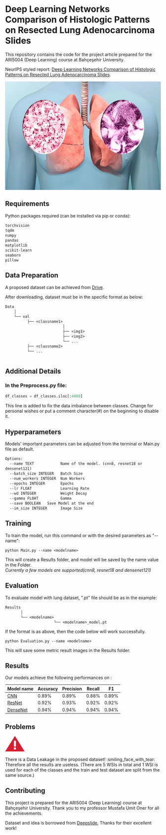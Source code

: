 
# Deep Learning Networks Comparison of Histologic Patterns on Resected Lung Adenocarcinoma Slides

This repository contains the code for the project article prepared for the ARI5004 (Deep Learning) course at Bahçeşehir University. 

NeurIPS styled report: [Deep Learning Networks Comparison of Histologic Patterns on Resected Lung
Adenocarcinoma Slides](https://drive.google.com/file/d/1aE8Vi3HnBVBwzreEH-uyyYbEczZrkOeL/view?usp=sharing).

<p align="center">
<img src="etc/lung-cancer.jpg" height=350>
</p>

## Requirements

Python packages required (can be installed via pip or conda):

``` 
torchvision
tqdm
numpy
pandas
matplotlib
scikit-learn
seaborn
pillow
```

## Data Preparation

A proposed dataset can be achieved from [Drive](https://drive.google.com/file/d/1Q2SaakGyjvc5FaaaBisKaBBGwh0J5z0X/view?usp=sharing).

After downloading, dataset must be in the specific format as below:

```
Data
    │
    └── val
          ├── <classname1>
                          │ 
                          ├── <img1>
                          ├── <img2>
                          └── ...
          ├── <classname2>  
          └── ...    
      
```

## Additional Details

### In the Preprocess.py file:
``` python
df_classes = df_classes.iloc[:4000]
```
This line is added to fix the data imbalance between classes. 
Change for personal wishes or put a comment character(#) on the beginning to disable it.


## Hyperparameters
Models' important parameters can be adjusted from the terminal or Main.py file as default.

```
Options:
  --name TEXT            Name of the model. (cnn8, resnet18 or densenet121)
  --batch_size INTEGER   Batch Size
  --num_workers INTEGER  Num Workers
  --epochs INTEGER       Epochs
  --lr FLOAT             Learning Rate
  --wd INTEGER           Weight Decay
  --gamma FLOAT          Gamma
  --save BOOLEAN   Save Model at the end
  --im_size INTEGER      Image Size
```

## Training

To train the model, run this command or with the desired parameters as "--name":

```train
python Main.py --name <modelname>
```
This will create a Results folder, and model will be saved by the name value in the Folder.
<br />*Currently a few models are supported(cnn8, resnet18 and densenet121)*

## Evaluation

To evaluate model with lung dataset, ".pt" file should be as in the example:

```results
Results
       │
       └── <modelname>
                      └── <modelname>_model.pt
```
If the format is as above, then the code below will work successfully.

```eval
python Evaluation.py --name <modelname>
```
This will save some metric result images in the Results folder.

## Results

Our models achieve the following performances on :


| Model name                                                                                     | Accuracy | Precision | Recall | F1    |
|------------------------------------------------------------------------------------------------|----------|-----------|--------|-------|
| [CNN](https://drive.google.com/file/d/1Mhbxo7XYpfiaX-KtvCK_PL4HfoGSjWqa/view?usp=sharing)      | 0.89%    | 0.89%     | 0.88%  | 0.89% |
| [ResNet](https://drive.google.com/file/d/1sWPm_AEl2mOrgICo2xV8whX_ht7wYYn3/view?usp=sharing)   | 0.92%    | 0.93%     | 0.92%  | 0.92% |
| [DenseNet](https://drive.google.com/file/d/1xIVPKVo8dyuEyHEAa04DCTCnOj-mcZ_R/view?usp=sharing) | 0.94%    | 0.94%     | 0.94%  | 0.94% |

## Problems
<p>
<img src="etc/error.png" height=50>
</p>
There is a Data Leakage in the proposed dataset! :smiling_face_with_tear: Therefore all the results are useless. (There are 5 WSIs in total and 1 WSI is used for each of the classes and the train and test dataset are split from the same source.)

## Contributing
This project is prepared for the ARI5004 (Deep Learning) course at Bahçeşehir University. 
Thank you to my professor Mustafa Umit Oner for all the achievements.

Dataset and idea is borrowed from [Deepslide](https://github.com/BMIRDS/deepslide), Thanks for their excellent work!
